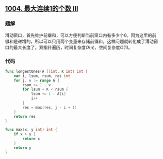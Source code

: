 ## [1004. 最大连续1的个数 III](https://leetcode-cn.com/problems/max-consecutive-ones-iii/)

### 题解

滑动窗口，首先维护前缀和，可以方便判断当前窗口内有多少个0。因为这里的前缀和是递增的，所以可以只用两个变量来存储前缀和。这样问题就转化成了滑动窗口的最大长度了。双指针遍历，时间复杂度*O*(n)，空间复杂度*O*(1)。

### 代码

```go
func longestOnes(A []int, K int) int {
    var i, lsum, rsum, res int
    for j, v := range A {
        rsum += 1 - v
        for lsum + K < rsum {
            lsum += 1 - A[i]
            i++
        }
        res = max(res, j - i + 1)
    }
    return res
}

func max(x, y int) int {
    if x > y {
        return x
    }
    return y
}
```

